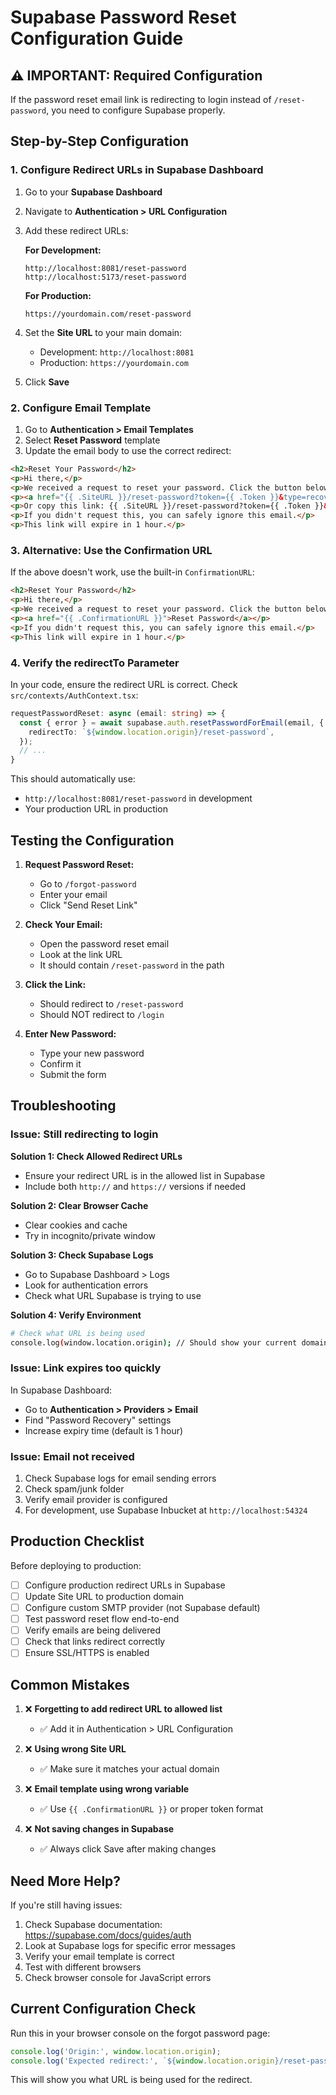 # Supabase Password Reset Configuration Guide

## ⚠️ IMPORTANT: Required Configuration

If the password reset email link is redirecting to login instead of `/reset-password`, you need to configure Supabase properly.

## Step-by-Step Configuration

### 1. Configure Redirect URLs in Supabase Dashboard

1. Go to your **Supabase Dashboard**
2. Navigate to **Authentication > URL Configuration**
3. Add these redirect URLs:

   **For Development:**
   ```
   http://localhost:8081/reset-password
   http://localhost:5173/reset-password
   ```

   **For Production:**
   ```
   https://yourdomain.com/reset-password
   ```

4. Set the **Site URL** to your main domain:
   - Development: `http://localhost:8081`
   - Production: `https://yourdomain.com`

5. Click **Save**

### 2. Configure Email Template

1. Go to **Authentication > Email Templates**
2. Select **Reset Password** template
3. Update the email body to use the correct redirect:

```html
<h2>Reset Your Password</h2>
<p>Hi there,</p>
<p>We received a request to reset your password. Click the button below to set a new password:</p>
<p><a href="{{ .SiteURL }}/reset-password?token={{ .Token }}&type=recovery">Reset Password</a></p>
<p>Or copy this link: {{ .SiteURL }}/reset-password?token={{ .Token }}&type=recovery</p>
<p>If you didn't request this, you can safely ignore this email.</p>
<p>This link will expire in 1 hour.</p>
```

### 3. Alternative: Use the Confirmation URL

If the above doesn't work, use the built-in `ConfirmationURL`:

```html
<h2>Reset Your Password</h2>
<p>Hi there,</p>
<p>We received a request to reset your password. Click the button below to set a new password:</p>
<p><a href="{{ .ConfirmationURL }}">Reset Password</a></p>
<p>If you didn't request this, you can safely ignore this email.</p>
<p>This link will expire in 1 hour.</p>
```

### 4. Verify the redirectTo Parameter

In your code, ensure the redirect URL is correct. Check `src/contexts/AuthContext.tsx`:

```typescript
requestPasswordReset: async (email: string) => {
  const { error } = await supabase.auth.resetPasswordForEmail(email, {
    redirectTo: `${window.location.origin}/reset-password`,
  });
  // ...
}
```

This should automatically use:
- `http://localhost:8081/reset-password` in development
- Your production URL in production

## Testing the Configuration

1. **Request Password Reset:**
   - Go to `/forgot-password`
   - Enter your email
   - Click "Send Reset Link"

2. **Check Your Email:**
   - Open the password reset email
   - Look at the link URL
   - It should contain `/reset-password` in the path

3. **Click the Link:**
   - Should redirect to `/reset-password`
   - Should NOT redirect to `/login`

4. **Enter New Password:**
   - Type your new password
   - Confirm it
   - Submit the form

## Troubleshooting

### Issue: Still redirecting to login

**Solution 1: Check Allowed Redirect URLs**
- Ensure your redirect URL is in the allowed list in Supabase
- Include both `http://` and `https://` versions if needed

**Solution 2: Clear Browser Cache**
- Clear cookies and cache
- Try in incognito/private window

**Solution 3: Check Supabase Logs**
- Go to Supabase Dashboard > Logs
- Look for authentication errors
- Check what URL Supabase is trying to use

**Solution 4: Verify Environment**
```bash
# Check what URL is being used
console.log(window.location.origin); // Should show your current domain
```

### Issue: Link expires too quickly

In Supabase Dashboard:
- Go to **Authentication > Providers > Email**
- Find "Password Recovery" settings
- Increase expiry time (default is 1 hour)

### Issue: Email not received

1. Check Supabase logs for email sending errors
2. Check spam/junk folder
3. Verify email provider is configured
4. For development, use Supabase Inbucket at `http://localhost:54324`

## Production Checklist

Before deploying to production:

- [ ] Configure production redirect URLs in Supabase
- [ ] Update Site URL to production domain
- [ ] Configure custom SMTP provider (not Supabase default)
- [ ] Test password reset flow end-to-end
- [ ] Verify emails are being delivered
- [ ] Check that links redirect correctly
- [ ] Ensure SSL/HTTPS is enabled

## Common Mistakes

1. ❌ **Forgetting to add redirect URL to allowed list**
   - ✅ Add it in Authentication > URL Configuration

2. ❌ **Using wrong Site URL**
   - ✅ Make sure it matches your actual domain

3. ❌ **Email template using wrong variable**
   - ✅ Use `{{ .ConfirmationURL }}` or proper token format

4. ❌ **Not saving changes in Supabase**
   - ✅ Always click Save after making changes

## Need More Help?

If you're still having issues:

1. Check Supabase documentation: https://supabase.com/docs/guides/auth
2. Look at Supabase logs for specific error messages
3. Verify your email template is correct
4. Test with different browsers
5. Check browser console for JavaScript errors

## Current Configuration Check

Run this in your browser console on the forgot password page:

```javascript
console.log('Origin:', window.location.origin);
console.log('Expected redirect:', `${window.location.origin}/reset-password`);
```

This will show you what URL is being used for the redirect.
